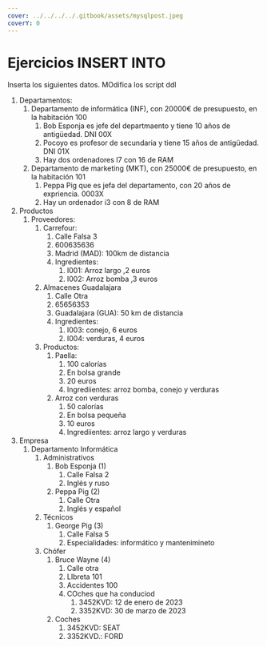 ```yaml
---
cover: ../../../../.gitbook/assets/mysqlpost.jpeg
coverY: 0
---
```


# Ejercicios INSERT INTO

Inserta los siguientes datos. MOdifica los script ddl

1. Departamentos:
   1. Departamento de informática (INF), con 20000€ de presupuesto, en la habitación 100
      1. Bob Esponja es jefe del departmaento y tiene 10 años de antigüedad. DNI 00X
      2. Pocoyo es profesor de secundaria y tiene 15 años de antigüedad. DNI 01X
      3. Hay dos ordenadores I7 con 16 de RAM
   2. Departamento de marketing (MKT),  con 25000€ de presupuesto, en la habitación 101
      1. Peppa Pig que es jefa del departamento, con 20 años de expriencia. 0003X
      2. Hay un ordenador i3 con 8 de RAM
2. Productos
   1. Proveedores:
      1. Carrefour:&#x20;
         1. Calle Falsa 3
         2. 600635636
         3. Madrid (MAD): 100km de distancia
         4. Ingredientes:
            1. I001: Arroz largo ,2 euros
            2. I002: Arroz bomba ,3 euros
      2. Almacenes Guadalajara
         1. Calle Otra
         2. 65656353
         3. Guadalajara (GUA): 50 km de distancia
         4. Ingredientes:
            1. I003: conejo, 6 euros
            2. I004: verduras, 4 euros
      3. Productos:
         1. Paella:
            1. 100 calorías
            2. En bolsa grande
            3. 20 euros
            4. Ingrediientes: arroz bomba, conejo y verduras
         2. Arroz con verduras
            1. 50 calorías
            2. En bolsa pequeña
            3. 10 euros
            4. Ingrediientes: arroz largo y verduras
3. Empresa
   1. Departamento Informática
      1. Administrativos
         1. Bob Esponja (1)
            1. Calle Falsa 2
            2. Inglés y ruso
         2. Peppa Pig (2)
            1. Calle Otra
            2. Inglés y español
      2. Técnicos
         1. George Pig (3)
            1. Calle Falsa 5
            2. Especialidades: informático y mantenimineto
      3. Chófer
         1. Bruce Wayne (4)
            1. Calle otra
            2. LIbreta 101
            3. Accidentes 100
            4. COches que ha conduciod
               1. 3452KVD: 12 de enero de 2023
               2. 3352KVD: 30 de marzo de 2023
         2. Coches
            1. 3452KVD: SEAT
            2. 3352KVD.: FORD

